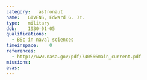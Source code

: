 ```yaml
---
category:	astronaut
name:	GIVENS, Edward G. Jr.
type:	military
dob:	1930-01-05
qualifications:
  - BSc in naval sciences
timeinspace:	0
references:
  - http://www.nasa.gov/pdf/740566main_current.pdf
missions:
evas:
---
```

